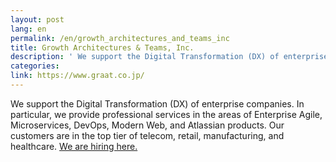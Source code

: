 ```yaml
---
layout: post
lang: en
permalink: /en/growth_architectures_and_teams_inc
title: Growth Architectures & Teams, Inc.
description: ' We support the Digital Transformation (DX) of enterprise companies.  In particular, we provide professional services in the areas of Enterprise Agile, Microservices, DevOps, Modern Web, and Atlassian products. Our customers are in the top tier of telecom, retail, manufacturing, and healthcare. We are hiring here. '
categories: 
link: https://www.graat.co.jp/
---
```


<p>We support the Digital Transformation (DX) of enterprise companies.  In particular, we provide professional services in the areas of Enterprise Agile, Microservices, DevOps, Modern Web, and Atlassian products. Our customers are in the top tier of telecom, retail, manufacturing, and healthcare. <a href="https://www.graat.co.jp/recruit">We are hiring here.</a></p>

